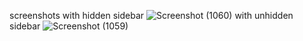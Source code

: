 screenshots
with hidden sidebar
![Screenshot (1060)](https://user-images.githubusercontent.com/73101494/151688232-9e72dd44-7ea7-4905-b5f1-9b7e39967422.png)
with unhidden sidebar
![Screenshot (1059)](https://user-images.githubusercontent.com/73101494/151688235-9be7f008-68bb-45c6-90d6-d80dae183fe6.png)
